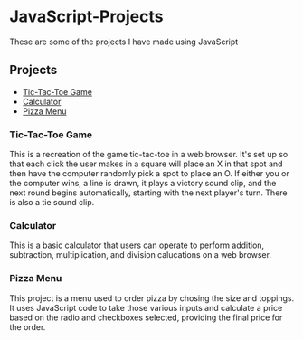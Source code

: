 # JavaScript-Projects
These are some of the projects I have made using JavaScript
## Projects
* [Tic-Tac-Toe Game](https://github.com/JoshOtter/JavaScript-Projects/tree/main/TicTacToe)
* [Calculator](https://github.com/JoshOtter/JavaScript-Projects/tree/main/Calculator)
* [Pizza Menu](https://github.com/JoshOtter/JavaScript-Projects/tree/main/Pizza_Project)
### Tic-Tac-Toe Game
This is a recreation of the game tic-tac-toe in a web browser. It's set up so that each click the user makes in a square will place an X in that spot and then have the computer randomly pick a spot to place an O. If either you or the computer wins, a line is drawn, it plays a victory sound clip, and the next round begins automatically, starting with the next player's turn. There is also a tie sound clip.
### Calculator
This is a basic calculator that users can operate to perform addition, subtraction, multiplication, and division calucations on a web browser.
### Pizza Menu
This project is a menu used to order pizza by chosing the size and toppings. It uses JavaScript code to take those various inputs and calculate a price based on the radio and checkboxes selected, providing the final price for the order.

